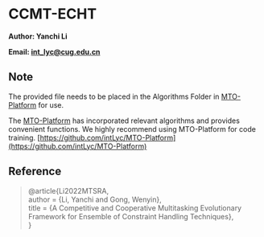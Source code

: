 # CCMT-ECHT

**Author: Yanchi Li**

**Email: int_lyc@cug.edu.cn**

## Note

The provided file needs to be placed in the Algorithms Folder in [MTO-Platform](https://github.com/intLyc/MTO-Platform) for use.

The [MTO-Platform](https://github.com/intLyc/MTO-Platform) has incorporated relevant algorithms and provides convenient functions. We highly recommend using MTO-Platform for code training. [https://github.com/intLyc/MTO-Platform](https://github.com/intLyc/MTO-Platform)

## Reference

> @article{Li2022MTSRA,  
>     author = {Li, Yanchi and Gong, Wenyin},  
>     title = {A Competitive and Cooperative Multitasking Evolutionary Framework for Ensemble of Constraint Handling Techniques},  
> } 
